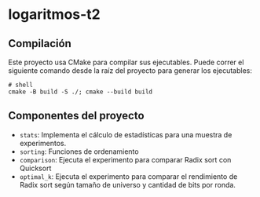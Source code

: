 # logaritmos-t2
## Compilación
Este proyecto usa CMake para compilar sus ejecutables. Puede correr el siguiente comando desde la raíz del proyecto para generar los ejecutables:
    
    # shell
    cmake -B build -S ./; cmake --build build

## Componentes del proyecto
* `stats`: Implementa el cálculo de estadísticas para una muestra de experimentos.
* `sorting`: Funciones de ordenamiento
* `comparison`: Ejecuta el experimento para comparar Radix sort con Quicksort
* `optimal_k`: Ejecuta el experimento para comparar el rendimiento de Radix sort según tamaño de universo y cantidad de bits por ronda.